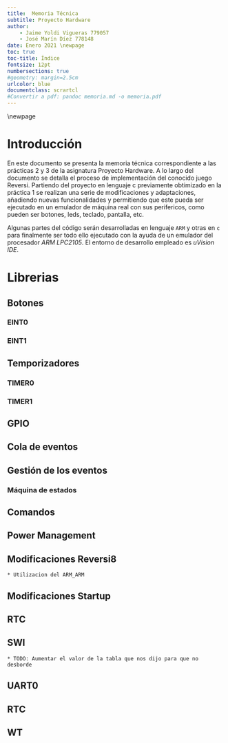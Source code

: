 ```yaml
---
title:  Memoria Técnica
subtitle: Proyecto Hardware
author:   
    - Jaime Yoldi Vigueras 779057
    - José Marín Díez 778148
date: Enero 2021 \newpage
toc: true
toc-title: Índice
fontsize: 12pt
numbersections: true
#geometry: margin=2.5cm
urlcolor: blue
documentclass: scrartcl
#Convertir a pdf: pandoc memoria.md -o memoria.pdf
---
```

\newpage

# Introducción

En este documento se presenta la memoria técnica correspondiente a las prácticas 2 y 3 de la asignatura Proyecto Hardware. A lo largo del documento se detalla el proceso de implementación del conocido juego Reversi. Partiendo del proyecto en lenguaje c previamente obtimizado en la práctica 1 se realizan una serie de modificaciones y adaptaciones, añadiendo nuevas funcionalidades y permitiendo que este pueda ser ejecutado en un emulador de máquina real con sus perifericos, como pueden ser botones, leds, teclado, pantalla, etc. 

Algunas partes del código serán desarrolladas en lenguaje `ARM` y otras en `c` para finalmente ser todo ello ejecutado con la ayuda de un emulador del procesador *ARM LPC2105*. El entorno de desarrollo empleado es *uVision IDE*.

# Librerias
## Botones
### EINT0
### EINT1
## Temporizadores
### TIMER0
### TIMER1
## GPIO
## Cola de eventos
## Gestión de los eventos
### Máquina de estados
## Comandos
## Power Management
## Modificaciones Reversi8
    * Utilizacion del ARM_ARM
## Modificaciones Startup
## RTC
## SWI
    * TODO: Aumentar el valor de la tabla que nos dijo para que no desborde
## UART0
## RTC
## WT
